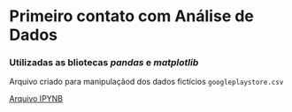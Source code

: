 # Primeiro contato com Análise de Dados

### Utilizadas as bliotecas *pandas* e *matplotlib*

Arquivo criado para manipulaçãod dos dados fictícios `googleplaystore.csv`

[Arquivo IPYNB](arq_jupyter.ipynb)